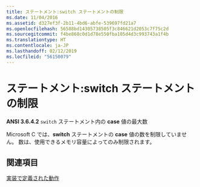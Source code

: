 ```yaml
---
title: ステートメント:switch ステートメントの制限
ms.date: 11/04/2016
ms.assetid: d327ef3f-2b11-4bd6-abfe-539697fd21a7
ms.openlocfilehash: 56588bd14305738505f3c846621d2053c7f75c2d
ms.sourcegitcommit: f4be868c0d1d78e550fba105d4d3c993743a1f4b
ms.translationtype: HT
ms.contentlocale: ja-JP
ms.lasthandoff: 02/12/2019
ms.locfileid: "56150079"
---
```

# <a name="statements-limits-on-switch-statements"></a>ステートメント:switch ステートメントの制限

**ANSI 3.6.4.2** `switch` ステートメント内の **case** 値の最大数

Microsoft C では、**switch** ステートメントの **case** 値の数を制限していません。 数は、使用できるメモリ容量によってのみ制限されます。

## <a name="see-also"></a>関連項目

[実装で定義された動作](../c-language/implementation-defined-behavior.md)
